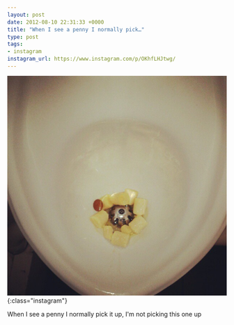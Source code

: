 ```yaml
---
layout: post
date: 2012-08-10 22:31:33 +0000
title: "When I see a penny I normally pick…"
type: post
tags:
- instagram
instagram_url: https://www.instagram.com/p/OKhfLHJtwg/
---
```


![Instagram - OKhfLHJtwg](/assets/OKhfLHJtwg.jpg){:class="instagram"}

When I see a penny I normally pick it up, I'm not picking this one up

